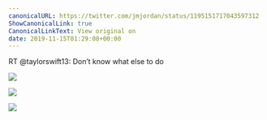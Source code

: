 ```yaml
---
canonicalURL: https://twitter.com/jmjordan/status/1195151717043597312
ShowCanonicalLink: true
CanonicalLinkText: View original on
date: 2019-11-15T01:29:08+00:00
---
```

RT @taylorswift13: Don’t know what else to do

![](/images/1195151717043597312-EJXuN1yX0AAFSM2.jpg)

![](/images/1195151717043597312-EJXuN1zWwAAomMO.jpg)

![](/images/1195151717043597312-EJXuN1xW4AYauMQ.jpg)